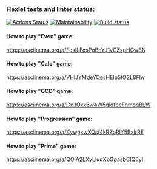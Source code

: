 ### Hexlet tests and linter status:
[![Actions Status](https://github.com/lightmonk1911/java-project-lvl1/workflows/hexlet-check/badge.svg)](https://github.com/lightmonk1911/java-project-lvl1/actions)
[![Maintainability](https://api.codeclimate.com/v1/badges/c42be11623f6eb6de925/maintainability)](https://codeclimate.com/github/lightmonk1911/java-project-lvl1/maintainability)
[![Build status](https://github.com/lightmonk1911/java-project-lvl1/workflows/build/badge.svg)](https://github.com/lightmonk1911/java-project-lvl1/actions)

#### How to play "Even" game:
https://asciinema.org/a/FoslLFosPoBhYJ1vCZxpHGwBN

#### How to play "Calc" game:
https://asciinema.org/a/VHlJYMdeYOesHEIp5tO2L8Flw

#### How to play "GCD" game:
https://asciinema.org/a/Gx3Oxx6w4W5gidfbeFnmoqBLW

#### How to play "Progression" game:
https://asciinema.org/a/XywgxwXQsf4kRZoRlY5BairRE

#### How to play "Prime" game:
https://asciinema.org/a/QOiA2LXyLludXbGpasbCIQ0yI